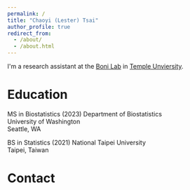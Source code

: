 ```yaml
---
permalink: /
title: "Chaoyi (Lester) Tsai"
author_profile: true
redirect_from: 
  - /about/
  - /about.html
---
```


I'm a research assistant at the [Boni Lab](https://mol.ax) in [Temple Unviersity](https://www.temple.edu). 

Education
======
MS in Biostatistics (2023) 
Department of Biostatistics \
University of Washington \
Seattle, WA 

BS in Statistics (2021)
National Taipei University \
Taipei, Taiwan

Contact
======
